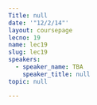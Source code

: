 ```yaml
---
Title: null
date: '"12/2/14"'
layout: coursepage
lecno: 19
name: lec19
slug: lec19
speakers:
  - speaker_name: TBA
    speaker_title: null
topic: null

---
```

